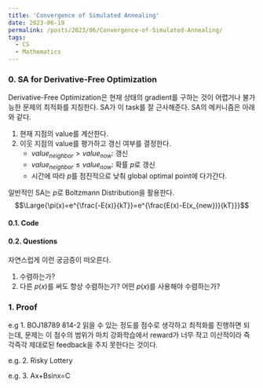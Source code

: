 ```yaml
---
title: 'Convergence of Simulated Annealing'
date: 2023-06-19
permalink: /posts/2023/06/Convergence-of-Simulated-Annealing/
tags:
  - CS
  - Mathematics
---
```


### 0. SA for Derivative-Free Optimization
Derivative-Free Optimization은 현재 상태의 gradient를 구하는 것이 어렵거나 불가능한 문제의 최적화를 지칭한다. SA가 이 task를 잘 근사해준다. SA의 메커니즘은 아래와 같다.

1. 현재 지점의 value를 계산한다.
2. 이웃 지점의 value를 평가하고 갱신 여부를 결정한다.
   - $value_{neighbor}>value_{now}$: 갱신
   - $value_{neighbor} \leq value_{now}$: 확률 $p$로 갱신
   - 시간에 따라 $p$를 점진적으로 낮춰 global optimal point에 다가간다.

일반적인 SA는 $p$로 Boltzmann Distribution을 활용한다.
$$\Large{\pi(x)=e^{\frac{-E(x)}{kT}}=e^{\frac{E(x)-E(x_{new})}{kT}}}$$
#### 0.1. Code

#### 0.2. Questions
자연스럽게 이런 궁금증이 떠오른다.
1. 수렴하는가?
2. 다른 $p(x)$를 써도 항상 수렴하는가? 어떤 $p(x)$를 사용해야 수렴하는가?

### 1. Proof



e.g 1. BOJ18789 814-2
읽을 수 있는 정도를 점수로 생각하고 최적화를 진행하면 되는데, 문제는 이 점수의 범위가 마치 강화학습에서 reward가 너무 작고 이산적이라 즉각즉각 제대로된 feedback을 주지 못한다는 것이다.





e.g. 2. Risky Lottery

e.g. 3. Ax+Bsinx=C
